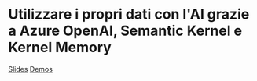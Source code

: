 # Utilizzare i propri dati con l'AI grazie a Azure OpenAI, Semantic Kernel e Kernel Memory

[Slides](2024/Utilizzare%20i%20propri%20dati%20con%20l%27AI%20grazie%20a%20Azure%20OpenAI%2C%20Semantic%20Kernel%20e%20Kernel%20Memory/slides.pdf)
[Demos](https://github.com/qmatteoq/SemanticKernel-Demos)
